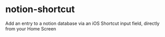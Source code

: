 # notion-shortcut
Add an entry to a notion database via an iOS Shortcut input field, directly from your Home Screen
